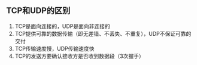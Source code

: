 ## TCP和UDP的区别

1. TCP是面向连接的，UDP是面向非连接的
2. TCP提供可靠的数据传输（即无差错、不丢失、不重复），UDP不保证可靠的交付
3. TCP传输速度慢，UDP传输速度快
4. TCP的发送方要确认接收方是否收到数据段（3次握手）





